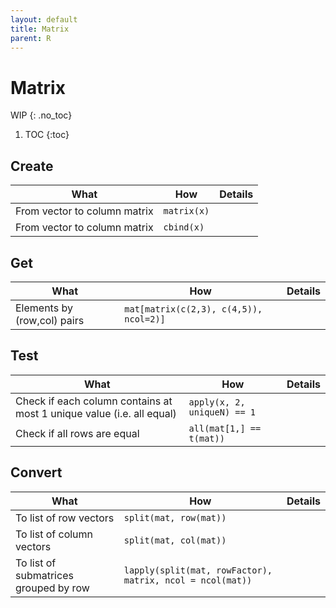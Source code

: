 ```yaml
---
layout: default
title: Matrix
parent: R
---
```


# Matrix
WIP
{: .no_toc}

1. TOC
{:toc}


## Create

| What | How | Details |
|---|---|---|
| From vector to column matrix | `matrix(x)` | |
| From vector to column matrix | `cbind(x)` | |

## Get

| What | How | Details |
|---|---|---|
| Elements by (row,col) pairs | `mat[matrix(c(2,3), c(4,5)), ncol=2)]` | |

## Test

| What | How | Details |
|---|---|---|
| Check if each column contains at most 1 unique value (i.e. all equal) | `apply(x, 2, uniqueN) == 1` | |
| Check if all rows are equal | `all(mat[1,] == t(mat))` | |

## Convert

| What | How | Details |
|---|---|---|
| To list of row vectors | `split(mat, row(mat))` | |
| To list of column vectors | `split(mat, col(mat))` | |
| To list of submatrices grouped by row | `lapply(split(mat, rowFactor), matrix, ncol = ncol(mat))` | |
